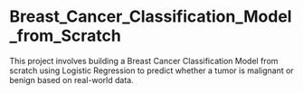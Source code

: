 # Breast_Cancer_Classification_Model_from_Scratch
This project involves building a Breast Cancer Classification Model from scratch using Logistic Regression to predict whether a tumor is malignant or benign based on real-world data.
